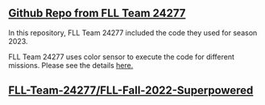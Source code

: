 # 

## [Github Repo from FLL Team 24277](https://github.com/FLL-Team-24277/FLL-Fall-2023-Masterpiece/tree/main)

In this repository, FLL Team 24277 included the code they used for season 2023. 

FLL Team 24277 uses color sensor to execute the code for different missions. 
Please see the details [here.](https://github.com/FLL-Team-24277/FLL-Fall-2023-Masterpiece/blob/52bf25364d82bd6343dc41239131cffa28751b44/master_program.py#L47-L66)



## [FLL-Team-24277/FLL-Fall-2022-Superpowered](https://github.com/FLL-Team-24277/FLL-Fall-2022-Superpowered)





